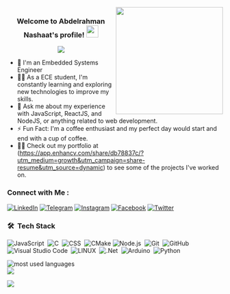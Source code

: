 
<img width="250" align="right" src="https://c.tenor.com/_DOBjnGspYAAAAAM/code-coding.gif">

<h3 align="center">
  Welcome to Abdelrahman Nashaat's profile!
  <img src="https://media.giphy.com/media/hvRJCLFzcasrR4ia7z/giphy.gif" width="28">
</h3>

<!-- Typing SVG by DenverCoder1 - https://github.com/DenverCoder1/readme-typing-svg -->
<p align="center">
  <a href="https://github.com/DenverCoder1/readme-typing-svg"><img src="https://readme-typing-svg.herokuapp.com/?lines=Embedded%20Systems%20Engineer;Always%20learning%20new%20things&font=Fira%20Code&center=true&width=440&height=45&color=f75c7e&vCenter=true&size=22"></a>
</p> 

- 🏢 I'm an Embedded Systems Engineer
- 👨‍💻 As a ECE student, I'm constantly learning and exploring new technologies to improve my skills.
- 💬 Ask me about my experience with JavaScript, ReactJS, and NodeJS, or anything related to web development.
- ⚡ Fun Fact: I'm a coffee enthusiast and my perfect day would start and end with a cup of coffee.
- 👨‍💻 Check out my portfolio at (https://app.enhancv.com/share/db78837c/?utm_medium=growth&utm_campaign=share-resume&utm_source=dynamic) to see some of the projects I've worked on.


### Connect with Me :

[![LinkedIn](https://img.shields.io/badge/LinkedIn-%230077B5.svg?logo=linkedin&logoColor=white)](https://linkedin.com/in/abdelrahman-nashaat-b58628282)
[![Telegram](https://img.shields.io/badge/Telegram-%230077B5.svg?logo=Telegram&logoColor=white)](https://t.me/A95Nm)
[![Instagram](https://img.shields.io/badge/Instagram-%23E4405F.svg?logo=Instagram&logoColor=white)](https://instagram.com/3bdelrahman_na42t?igshid=MzMyNGUyNmU2YQ==) 
[![Facebook](https://img.shields.io/badge/Facebook-%231877F2.svg?logo=Facebook&logoColor=white)](https://www.facebook.com/3.Na42T)
[![Twitter](https://img.shields.io/badge/Twitter-%231DA1F2.svg?logo=Twitter&logoColor=white)](https://x.com/3_Na42T) 



### 🛠 &nbsp;Tech Stack
![JavaScript](https://img.shields.io/badge/-JavaScript-05122A?style=flat&logo=javascript)&nbsp;
![C](https://img.shields.io/badge/-C-05122A?style=flat&logo=C)&nbsp;
![CSS](https://img.shields.io/badge/-CSS-05122A?style=flat&logo=CSS3&logoColor=1572B6)&nbsp;
![CMake](https://img.shields.io/badge/-CMake-05122A?style=flat&logo=CMake)
![Node.js](https://img.shields.io/badge/-Node.js-05122A?style=flat&logo=node.js&logoColor=339933)&nbsp;
![Git](https://img.shields.io/badge/-Git-05122A?style=flat&logo=git)&nbsp;
![GitHub](https://img.shields.io/badge/-GitHub-05122A?style=flat&logo=github)&nbsp;
![Visual Studio Code](https://img.shields.io/badge/-Visual%20Studio%20Code-05122A?style=flat&logo=visual-studio-code&logoColor=007ACC)&nbsp;
![LINUX](https://img.shields.io/badge/-LINUX-05122A?style=flat&logo=LINUX)&nbsp;
![.Net](https://img.shields.io/badge/-.Net-05122A?style=flat&logo=.Net)&nbsp;
![Arduino](https://img.shields.io/badge/-Arduino-05122A?style=flat&logo=Arduino)&nbsp;
![Python](https://img.shields.io/badge/-Python%20-05122A?style=flat&logo=python)&nbsp;




<img align="left" src="https://github-readme-stats.vercel.app/api/top-langs?username=yousefdergham&show_icons=true&locale=en&layout=compact&theme=radical" alt="most used languages" />
<br>
<a href="https://komarev.com/ghpvc/?username=yousefdergham&style=for-the-badge">
    <img src="https://komarev.com/ghpvc/?username=yousefdergham&style=for-the-badge">
</a>



[![](https://visitcount.itsvg.in/api?id=3-Na42t&icon=2&color=1)](https://visitcount.itsvg.in)
<!-- Proudly created with GPRM ( https://gprm.itsvg.in ) -->
